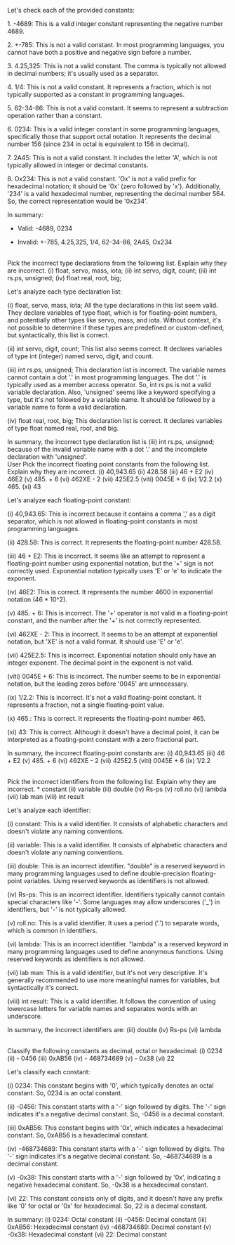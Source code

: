 Let's check each of the provided constants:

1\. -4689: This is a valid integer constant representing the negative number 4689.

2\. +-785: This is not a valid constant. In most programming languages, you cannot have both a positive and negative sign before a number.

3\. 4.25,325: This is not a valid constant. The comma is typically not allowed in decimal numbers; it's usually used as a separator.

4\. 1/4: This is not a valid constant. It represents a fraction, which is not typically supported as a constant in programming languages.

5\. 62-34-86: This is not a valid constant. It seems to represent a subtraction operation rather than a constant.

6\. 0234: This is a valid integer constant in some programming languages, specifically those that support octal notation. It represents the decimal number 156 (since 234 in octal is equivalent to 156 in decimal).

7\. 2A45: This is not a valid constant. It includes the letter 'A', which is not typically allowed in integer or decimal constants.

8\. Ox234: This is not a valid constant. 'Ox' is not a valid prefix for hexadecimal notation; it should be '0x' (zero followed by 'x'). Additionally, '234' is a valid hexadecimal number, representing the decimal number 564. So, the correct representation would be '0x234'.

In summary:

- Valid: -4689, 0234

- Invalid: +-785, 4.25,325, 1/4, 62-34-86, 2A45, Ox234
<br>
Pick the incorrect type declarations from the following list. Explain why they are incorrect.
(i) float, servo, mass, iota; (ii) int servo, digit, count; (iii) int rs.ps, unsigned; (iv) float real, root, big;

Let's analyze each type declaration list:

(i) float, servo, mass, iota;
All the type declarations in this list seem valid. They declare variables of type float, which is for floating-point numbers, and potentially other types like servo, mass, and iota. Without context, it's not possible to determine if these types are predefined or custom-defined, but syntactically, this list is correct.

(ii) int servo, digit, count;
This list also seems correct. It declares variables of type int (integer) named servo, digit, and count.

(iii) int rs.ps, unsigned;
This declaration list is incorrect. The variable names cannot contain a dot '.' in most programming languages. The dot '.' is typically used as a member access operator. So, int rs.ps is not a valid variable declaration. Also, 'unsigned' seems like a keyword specifying a type, but it's not followed by a variable name. It should be followed by a variable name to form a valid declaration.

(iv) float real, root, big;
This declaration list is correct. It declares variables of type float named real, root, and big.

In summary, the incorrect type declaration list is (iii) int rs.ps, unsigned; because of the invalid variable name with a dot '.' and the incomplete declaration with 'unsigned'.
<br>
User
Pick the incorrect floating point constants from the following list. Explain why they are incorrect.
(i) 40,943.65
(ii) 428.58
(iii) 46 + E2
(iv) 46E2
(v) 485. + 6
(vi) 462XE - 2
(vii) 425E2.5
(viti) 0045E + 6
(ix) 1/2.2 (x) 465.
(xi) 43

Let's analyze each floating-point constant:

(i) 40,943.65: This is incorrect because it contains a comma ',' as a digit separator, which is not allowed in floating-point constants in most programming languages.

(ii) 428.58: This is correct. It represents the floating-point number 428.58.

(iii) 46 + E2: This is incorrect. It seems like an attempt to represent a floating-point number using exponential notation, but the '+' sign is not correctly used. Exponential notation typically uses 'E' or 'e' to indicate the exponent.

(iv) 46E2: This is correct. It represents the number 4600 in exponential notation (46 * 10^2).

(v) 485. + 6: This is incorrect. The '+' operator is not valid in a floating-point constant, and the number after the '+' is not correctly represented.

(vi) 462XE - 2: This is incorrect. It seems to be an attempt at exponential notation, but 'XE' is not a valid format. It should use 'E' or 'e'.

(vii) 425E2.5: This is incorrect. Exponential notation should only have an integer exponent. The decimal point in the exponent is not valid.

(viti) 0045E + 6: This is incorrect. The number seems to be in exponential notation, but the leading zeros before '0045' are unnecessary.

(ix) 1/2.2: This is incorrect. It's not a valid floating-point constant. It represents a fraction, not a single floating-point value.

(x) 465.: This is correct. It represents the floating-point number 465.

(xi) 43: This is correct. Although it doesn't have a decimal point, it can be interpreted as a floating-point constant with a zero fractional part.

In summary, the incorrect floating-point constants are:
(i) 40,943.65
(iii) 46 + E2
(v) 485. + 6
(vi) 462XE - 2
(vii) 425E2.5
(viti) 0045E + 6
(ix) 1/2.2

<br>
Pick the incorrect identifiers from the following list. Explain why they are incorrect.
* constant (ii) variable (iii) double (iv) Rs-ps
(v) roll.no (vi) lambda (vii) lab man (viii) int result

Let's analyze each identifier:

(i) constant: This is a valid identifier. It consists of alphabetic characters and doesn't violate any naming conventions.

(ii) variable: This is a valid identifier. It consists of alphabetic characters and doesn't violate any naming conventions.

(iii) double: This is an incorrect identifier. "double" is a reserved keyword in many programming languages used to define double-precision floating-point variables. Using reserved keywords as identifiers is not allowed.

(iv) Rs-ps: This is an incorrect identifier. Identifiers typically cannot contain special characters like '-'. Some languages may allow underscores ('_') in identifiers, but '-' is not typically allowed.

(v) roll.no: This is a valid identifier. It uses a period ('.') to separate words, which is common in identifiers.

(vi) lambda: This is an incorrect identifier. "lambda" is a reserved keyword in many programming languages used to define anonymous functions. Using reserved keywords as identifiers is not allowed.

(vii) lab man: This is a valid identifier, but it's not very descriptive. It's generally recommended to use more meaningful names for variables, but syntactically it's correct.

(viii) int result: This is a valid identifier. It follows the convention of using lowercase letters for variable names and separates words with an underscore.

In summary, the incorrect identifiers are:
(iii) double
(iv) Rs-ps
(vi) lambda

<br>
Classify the following constants as decimal, octal or hexadecimal:
(i) 0234
(ii) - 0456
(iii) 0xAB56
(iv) - 468734689
(v) - 0x38
(vi) 22

Let's classify each constant:

(i) 0234: This constant begins with '0', which typically denotes an octal constant. So, 0234 is an octal constant.

(ii) -0456: This constant starts with a '-' sign followed by digits. The '-' sign indicates it's a negative decimal constant. So, -0456 is a decimal constant.

(iii) 0xAB56: This constant begins with '0x', which indicates a hexadecimal constant. So, 0xAB56 is a hexadecimal constant.

(iv) -468734689: This constant starts with a '-' sign followed by digits. The '-' sign indicates it's a negative decimal constant. So, -468734689 is a decimal constant.

(v) -0x38: This constant starts with a '-' sign followed by '0x', indicating a negative hexadecimal constant. So, -0x38 is a hexadecimal constant.

(vi) 22: This constant consists only of digits, and it doesn't have any prefix like '0' for octal or '0x' for hexadecimal. So, 22 is a decimal constant.

In summary:
(i) 0234: Octal constant
(ii) -0456: Decimal constant
(iii) 0xAB56: Hexadecimal constant
(iv) -468734689: Decimal constant
(v) -0x38: Hexadecimal constant
(vi) 22: Decimal constant
